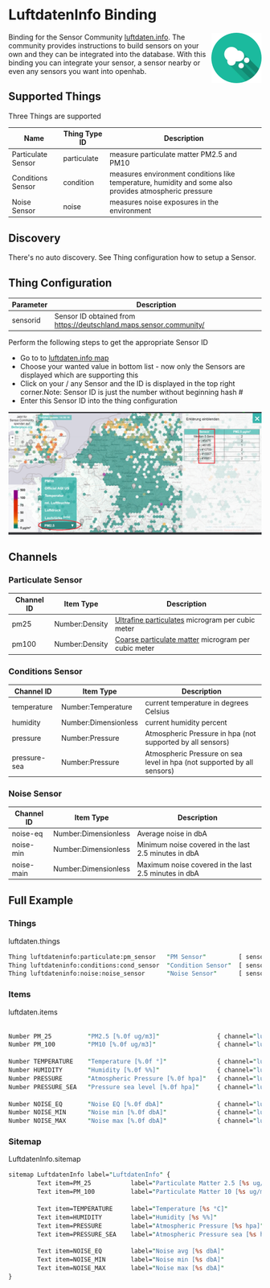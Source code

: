 # LuftdatenInfo Binding

<img style="float: right;" src="doc/logo-rund.png">
Binding for the Sensor Community <a href=https://luftdaten.info/>luftdaten.info</a>. The community provides instructions to build sensors on your own and they can be integrated into the database.
With this binding you can integrate your sensor, a sensor nearby or even any sensors you want into openhab.

## Supported Things

Three Things are supported

| Name               | Thing Type ID | Description                                                                                            |
|--------------------|---------------|--------------------------------------------------------------------------------------------------------|
| Particulate Sensor | particulate   | measure particulate matter PM2.5 and PM10                                                              |
| Conditions Sensor  | condition     | measures environment conditions like temperature, humidity and some also provides atmospheric pressure |
| Noise Sensor       | noise         | measures noise exposures in the environment                                                            |

## Discovery

There's no auto discovery. See Thing configuration how to setup a Sensor.

## Thing Configuration

| Parameter       | Description                                                          |
|-----------------|----------------------------------------------------------------------|
| sensorid        | Sensor ID obtained from https://deutschland.maps.sensor.community/   |

Perform the following steps to get the appropriate Sensor ID

* Go to to [luftdaten.info map](https://deutschland.maps.sensor.community/)
* Choose your wanted value in bottom list - now only the Sensors are displayed which are supporting this
* Click on your / any Sensor and the ID is displayed in the top right corner.Note: Sensor ID is just the number without beginning hash #
* Enter this Sensor ID into the thing configuration

![Luftdaten.info Logo](doc/LuftdatenInfo-Map.png)

## Channels

### Particulate Sensor 

| Channel ID           | Item Type            | Description                              |
|----------------------|----------------------|------------------------------------------|
| pm25                 | Number:Density       | [Ultrafine particulates](https://en.wikipedia.org/wiki/Particulates#Size,_shape_and_solubility_matter) microgram per cubic meter |
| pm100                | Number:Density       | [Coarse particulate matter](https://en.wikipedia.org/wiki/Particulates#Size,_shape_and_solubility_matter) microgram per cubic meter  |

### Conditions Sensor 

| Channel ID           | Item Type            | Description                              |
|----------------------|----------------------|------------------------------------------|
| temperature          | Number:Temperature   | current temperature in degrees Celsius |
| humidity             | Number:Dimensionless | current humidity percent  |
| pressure             | Number:Pressure      | Atmospheric Pressure in hpa (not supported by all sensors) |
| pressure-sea         | Number:Pressure      | Atmospheric Pressure on sea level in hpa (not supported by all sensors)  |


### Noise Sensor 

| Channel ID           | Item Type            | Description                              |
|----------------------|----------------------|------------------------------------------|
| noise-eq             | Number:Dimensionless | Average noise in dbA  |
| noise-min            | Number:Dimensionless | Minimum noise covered in the last 2.5 minutes in dbA |
| noise-main           | Number:Dimensionless | Maximum noise covered in the last 2.5 minutes in dbA  |


## Full Example

### Things

luftdaten.things

```perl
Thing luftdateninfo:particulate:pm_sensor   "PM Sensor"         [ sensorid="28842"]
Thing luftdateninfo:conditions:cond_sensor  "Condition Sensor"  [ sensorid="28843"]
Thing luftdateninfo:noise:noise_sensor      "Noise Sensor"      [ sensorid="39745"]
```

### Items

luftdaten.items

```perl

Number PM_25          "PM2.5 [%.0f ug/m3]"                { channel="luftdateninfo:particulate:pm_sensor:pm25"  } 
Number PM_100         "PM10 [%.0f ug/m3]"                 { channel="luftdateninfo:particulate:pm_sensor:pm100"  } 

Number TEMPERATURE    "Temperature [%.0f °]"              { channel="luftdateninfo:conditions:cond_sensor:temperature"  } 
Number HUMIDITY       "Humidity [%.0f %%]"                { channel="luftdateninfo:conditions:cond_sensor:humidity"  } 
Number PRESSURE       "Atmospheric Pressure [%.0f hpa]"   { channel="luftdateninfo:conditions:cond_sensor:pressure"  } 
Number PRESSURE_SEA   "Pressure sea level [%.0f hpa]"     { channel="luftdateninfo:conditions:cond_sensor:pressure-sea"  } 

Number NOISE_EQ       "Noise EQ [%.0f dbA]"               { channel="luftdateninfo:noise:noise_sensor:noise-eq"  } 
Number NOISE_MIN      "Noise min [%.0f dbA]"              { channel="luftdateninfo:noise:noise_sensor:noise-min"  } 
Number NOISE_MAX      "Noise max [%.0f dbA]"              { channel="luftdateninfo:noise:noise_sensor:noise-max"  } 
```

### Sitemap

LuftdatenInfo.sitemap

```perl
sitemap LuftdatenInfo label="LuftdatenInfo" {
		Text item=PM_25           label="Particulate Matter 2.5 [%s ug/m3]" 	
		Text item=PM_100          label="Particulate Matter 10 [%s ug/m3]" 	

		Text item=TEMPERATURE     label="Temperature [%s °C]" 	
		Text item=HUMIDITY        label="Humidity [%s %%]" 	
		Text item=PRESSURE        label="Atmospheric Pressure [%s hpa]" 	
		Text item=PRESSURE_SEA    label="Atmospheric Pressure sea [%s hpa]" 	

		Text item=NOISE_EQ        label="Noise avg [%s dbA]" 	
		Text item=NOISE_MIN       label="Noise min [%s dbA]" 	
		Text item=NOISE_MAX       label="Noise max [%s dbA]" 	
}
```
